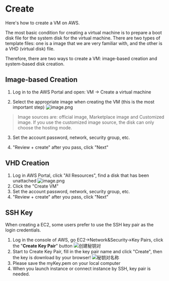 # Create

Here's how to create a VM on AWS.

The most basic condition for creating a virtual machine is to prepare a boot disk file for the system disk for the virtual machine. There are two types of template files: one is a image that we are very familiar with, and the other is a VHD (virtual disk) file.

Therefore, there are two ways to create a VM: image-based creation and system-based disk creation.

## Image-based Creation

1. Log in to the AWS Portal and open: VM -> Create a virtual machine

2. Select the appropriate image when creating the VM (this is the most important step)
   ![image.png](http://libs.websoft9.com/Websoft9/DocsPicture/en/AWS/AWS-createvmbyimage-websoft9.png)

> Image sources are: official image, Marketplace image and Customized image. If you use the customized image source, the disk can only choose the hosting mode.

3. Set the account password, network, security group, etc.

4. "Review + create" after you pass, click "Next"

## VHD Creation

1. Log in AWS Portal, click "All Resources", find a disk that has been unattached
   ![image.png](http://libs.websoft9.com/Websoft9/DocsPicture/en/AWS/AWS-createvmbydisk-websoft9.png)
2. Click the "Create VM"
3. Set the account password, network, security group, etc.
4. "Review + create" after you pass, click "Next"

## SSH Key

When creating a EC2, some users prefer to use the SSH key pair as the login credentials.

1. Log in the console of AWS, go EC2->Network&Security->Key Pairs, click the "**Create Key Pair**" button
   ![创建秘钥对](https://libs.websoft9.com/Websoft9/DocsPicture/en/aws/aws-createkeyps-websoft9.png)
2. Start to Create Key Pair, fill in the key pair name and click "Create", then the key is download by your browser!
   ![秘钥对名称](https://libs.websoft9.com/Websoft9/DocsPicture/en/aws/aws-keypsname-websoft9.png)
3. Please save the myKey.pem on your local computer
4. When you launch instance or connect instance by SSH, key pair is needed.


